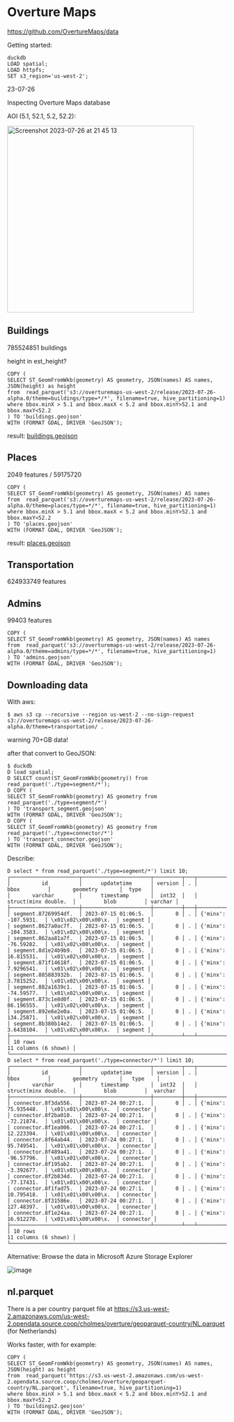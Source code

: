 # Overture Maps

https://github.com/OvertureMaps/data

Getting started:

```
duckdb
LOAD spatial;
LOAD httpfs;
SET s3_region='us-west-2';
```

23-07-26

Inspecting Overture Maps database 

AOI (5.1, 52.1, 5.2, 52.2):

<img width="428" alt="Screenshot 2023-07-26 at 21 45 13" src="https://github.com/bertt/overture/assets/538812/6bc09b8e-9358-4ac1-aa9d-be38eaee7f44">

## Buildings

785524851 buildings

height in est_height?

```
COPY (
SELECT ST_GeomFromWkb(geometry) AS geometry, JSON(names) AS names, JSON(height) as height
from  read_parquet('s3://overturemaps-us-west-2/release/2023-07-26-alpha.0/theme=buildings/type=*/*', filename=true, hive_partitioning=1)
where bbox.minX > 5.1 and bbox.maxX < 5.2 and bbox.minY>52.1 and bbox.maxY<52.2 
) TO 'buildings.geojson'
WITH (FORMAT GDAL, DRIVER 'GeoJSON');
```

result: [buildings.geojson](buildings.geojson)

## Places

2049 features / 59175720 

```
COPY (
SELECT ST_GeomFromWkb(geometry) AS geometry, JSON(names) AS names
from  read_parquet('s3://overturemaps-us-west-2/release/2023-07-26-alpha.0/theme=places/type=*/*', filename=true, hive_partitioning=1)
where bbox.minX > 5.1 and bbox.maxX < 5.2 and bbox.minY>52.1 and bbox.maxY<52.2 
) TO 'places.geojson'
WITH (FORMAT GDAL, DRIVER 'GeoJSON');
```

result: [places.geojson](places.geojson)

## Transportation

624933749 features

## Admins

99403 features


```
COPY (
SELECT ST_GeomFromWkb(geometry) AS geometry, JSON(names) AS names
from  read_parquet('s3://overturemaps-us-west-2/release/2023-07-26-alpha.0/theme=admins/type=*/*', filename=true, hive_partitioning=1)
) TO 'admins.geojson'
WITH (FORMAT GDAL, DRIVER 'GeoJSON');
```

## Downloading data

With aws:

```
$ aws s3 cp --recursive --region us-west-2 --no-sign-request s3://overturemaps-us-west-2/release/2023-07-26-alpha.0/theme=transportation/ .
```

warning 70+GB data!

after that convert to GeoJSON:

```
$ duckdb
D load spatial;
D SELECT count(ST_GeomFromWkb(geometry)) from read_parquet('./type=segment/*');
D COPY (
SELECT ST_GeomFromWkb(geometry) AS geometry from  read_parquet('./type=segment/*')
) TO 'transport_segment.geojson'
WITH (FORMAT GDAL, DRIVER 'GeoJSON');
D COPY (
SELECT ST_GeomFromWkb(geometry) AS geometry from  read_parquet('./type=connector/*')
) TO 'transport_connector.geojson'
WITH (FORMAT GDAL, DRIVER 'GeoJSON');
```

Describe:

```
D select * from read_parquet('./type=segment/*') limit 10;
┌──────────────────────┬──────────────────────┬─────────┬───┬──────────────────────┬──────────────────────┬─────────┐
│          id          │      updatetime      │ version │ . │         bbox         │       geometry       │  type   │
│       varchar        │      timestamp       │  int32  │   │ struct(minx double.  │         blob         │ varchar │
├──────────────────────┼──────────────────────┼─────────┼───┼──────────────────────┼──────────────────────┼─────────┤
│ segment.87269954df.  │ 2023-07-15 01:06:5.  │       0 │ . │ {'minx': -107.5931.  │ \x01\x02\x00\x00\x.  │ segment │
│ segment.8627a0ac7f.  │ 2023-07-15 01:06:5.  │       0 │ . │ {'minx': -104.3583.  │ \x01\x02\x00\x00\x.  │ segment │
│ segment.862aa81a7f.  │ 2023-07-15 01:06:5.  │       0 │ . │ {'minx': -76.59282.  │ \x01\x02\x00\x00\x.  │ segment │
│ segment.8d1e24b9b9.  │ 2023-07-15 01:06:5.  │       0 │ . │ {'minx': 16.815531.  │ \x01\x02\x00\x00\x.  │ segment │
│ segment.871f14618f.  │ 2023-07-15 01:06:5.  │       0 │ . │ {'minx': 7.9296541.  │ \x01\x02\x00\x00\x.  │ segment │
│ segment.885883932b.  │ 2023-07-15 01:06:5.  │       0 │ . │ {'minx': 3.7815252.  │ \x01\x02\x00\x00\x.  │ segment │
│ segment.882a1639c1.  │ 2023-07-15 01:06:5.  │       0 │ . │ {'minx': -74.59577.  │ \x01\x02\x00\x00\x.  │ segment │
│ segment.873c1e8d0f.  │ 2023-07-15 01:06:5.  │       0 │ . │ {'minx': 86.196555.  │ \x01\x02\x00\x00\x.  │ segment │
│ segment.892e6e2e0a.  │ 2023-07-15 01:06:5.  │       0 │ . │ {'minx': 134.25871.  │ \x01\x02\x00\x00\x.  │ segment │
│ segment.8b380b14e2.  │ 2023-07-15 01:06:5.  │       0 │ . │ {'minx': 3.6438104.  │ \x01\x02\x00\x00\x.  │ segment │
├──────────────────────┴──────────────────────┴─────────┴───┴──────────────────────┴──────────────────────┴─────────┤
│ 10 rows                                                                                      11 columns (6 shown) │
└───────────────────────────────────────────────────────────────────────────────────────────────────────────────────┘
D select * from read_parquet('./type=connector/*') limit 10;
┌──────────────────────┬──────────────────────┬─────────┬───┬──────────────────────┬──────────────────────┬───────────┐
│          id          │      updatetime      │ version │ . │         bbox         │       geometry       │   type    │
│       varchar        │      timestamp       │  int32  │   │ struct(minx double.  │         blob         │  varchar  │
├──────────────────────┼──────────────────────┼─────────┼───┼──────────────────────┼──────────────────────┼───────────┤
│ connector.8f3da556.  │ 2023-07-24 00:27:1.  │       0 │ . │ {'minx': 75.935448.  │ \x01\x01\x00\x00\x.  │ connector │
│ connector.8f2ba010.  │ 2023-07-24 00:27:1.  │       0 │ . │ {'minx': -72.21874.  │ \x01\x01\x00\x00\x.  │ connector │
│ connector.8f1ea006.  │ 2023-07-24 00:27:1.  │       0 │ . │ {'minx': 12.223394.  │ \x01\x01\x00\x00\x.  │ connector │
│ connector.8f64ab44.  │ 2023-07-24 00:27:1.  │       0 │ . │ {'minx': 95.749541.  │ \x01\x01\x00\x00\x.  │ connector │
│ connector.8f489a41.  │ 2023-07-24 00:27:1.  │       0 │ . │ {'minx': -96.57796.  │ \x01\x01\x00\x00\x.  │ connector │
│ connector.8f195ab2.  │ 2023-07-24 00:27:1.  │       0 │ . │ {'minx': -3.392677.  │ \x01\x01\x00\x00\x.  │ connector │
│ connector.8f2b834d.  │ 2023-07-24 00:27:1.  │       0 │ . │ {'minx': -77.17431.  │ \x01\x01\x00\x00\x.  │ connector │
│ connector.8f1fad75.  │ 2023-07-24 00:27:1.  │       0 │ . │ {'minx': 10.795418.  │ \x01\x01\x00\x00\x.  │ connector │
│ connector.8f31586e.  │ 2023-07-24 00:27:1.  │       0 │ . │ {'minx': 127.48397.  │ \x01\x01\x00\x00\x.  │ connector │
│ connector.8f1e24aa.  │ 2023-07-24 00:27:1.  │       0 │ . │ {'minx': 16.912270.  │ \x01\x01\x00\x00\x.  │ connector │
├──────────────────────┴──────────────────────┴─────────┴───┴──────────────────────┴──────────────────────┴───────────┤
│ 10 rows                                                                                        11 columns (6 shown) │
└─────────────────────────────────────────────────────────────────────────────────────────────────────────────────────┘
```

Alternative: Browse the data in Microsoft Azure Storage Explorer

![image](https://github.com/bertt/overture/assets/538812/b3f41037-8823-46dd-b107-e6014c2986ee)

## nl.parquet

There is a per country parquet file at https://s3.us-west-2.amazonaws.com/us-west-2.opendata.source.coop/cholmes/overture/geoparquet-country/NL.parquet (for Netherlands)

Works faster, with for example:

```
COPY (
SELECT ST_GeomFromWkb(geometry) AS geometry, JSON(names) AS names, JSON(height) as height
from  read_parquet('https://s3.us-west-2.amazonaws.com/us-west-2.opendata.source.coop/cholmes/overture/geoparquet-country/NL.parquet', filename=true, hive_partitioning=1)
where bbox.minX > 5.1 and bbox.maxX < 5.2 and bbox.minY>52.1 and bbox.maxY<52.2 
) TO 'buildings2.geojson'
WITH (FORMAT GDAL, DRIVER 'GeoJSON');
```



